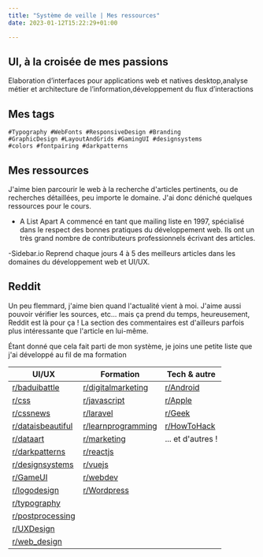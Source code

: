 ```yaml
---
title: "Système de veille | Mes ressources"
date: 2023-01-12T15:22:29+01:00

---
```




## UI, à la croisée de mes passions
Elaboration d’interfaces pour applications web et natives desktop,analyse métier et architecture de l’information,développement du flux d’interactions


## Mes tags

```
#Typography #WebFonts #ResponsiveDesign #Branding
#GraphicDesign #LayoutAndGrids #GamingUI #designsystems
#colors #fontpairing #darkpatterns
```



## Mes ressources
J'aime bien parcourir le web à la recherche d'articles pertinents, ou de recherches détaillées, peu importe le domaine. J'ai donc déniché quelques ressources pour le cours.

- A List Apart
A commencé en tant que mailing liste en 1997, spécialisé dans le respect des bonnes pratiques du développement web. Ils ont un très grand nombre de contributeurs professionnels écrivant des articles.

-Sidebar.io
Reprend chaque jours 4 à 5 des meilleurs articles dans les domaines du développement web et UI/UX.


## Reddit
Un peu flemmard, j'aime bien quand l'actualité vient à moi. J'aime aussi pouvoir vérifier les sources, etc... mais ça prend du temps, heureusement, Reddit est là pour ça ! La section des commentaires est d'ailleurs parfois plus intéressante que l'article en lui-même.

Étant donné que cela fait parti de mon système, je joins une petite liste que j'ai développé au fil de ma formation


| UI/UX | Formation | Tech & autre |
|-------|-----------|--------------|
|[r/baduibattle](https://reddit.com/r/baduibattle)|[r/digitalmarketing](https://reddit.com/r/digitalmarketing)|[r/Android](https://reddit.com/r/Android)|
|[r/css](https://reddit.com/r/css)|[r/javascript](https://reddit.com/r/javascript)|[r/Apple](https://reddit.com/r/Apple)|
|[r/cssnews](https://reddit.com/r/cssnews)| [r/laravel](https://reddit.com/r/laravel)| [r/Geek](https://reddit.com/r/Geek)|
|[r/dataisbeautiful](https://reddit.com/r/dataisbeautiful)| [r/learnprogramming](https://reddit.com/r/learnprogramming)|[r/HowToHack](https://www.reddit.com/r/HowToHack)|
|[r/dataart](https://reddit.com/r/dataart)|[r/marketing](https://reddit.com/r/marketing)|... et d'autres !|
|[r/darkpatterns](https://reddit.com/r/darkpatterns)|[r/reactjs](https://www.reddit.com/r/reactjs)||
|[r/designsystems](https://reddit.com/r/designsystems)|[r/vuejs](https://www.reddit.com/r/vuejs)||
|[r/GameUI](https://reddit.com/r/GameUI)|[r/webdev](https://www.reddit.com/r/webdev)||
|[r/logodesign](https://reddit.com/)|[r/Wordpress](https://www.reddit.com/r/Wordpress)||
|[r/typography](https://reddit.comr/typography/)|||
|[r/postprocessing](https://reddit.com/r/postprocessing)|||
|[r/UXDesign](https://reddit.com/r/UXDesign)|||
|[r/web_design](https://reddit.com/r/web_design)|||

